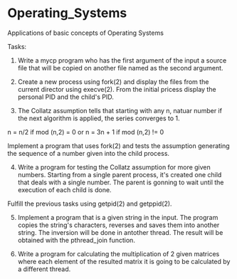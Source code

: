 # Operating_Systems
Applications of basic concepts of Operating Systems

Tasks:

1. Write a mycp program who has the first argument of the input
a source file that will be copied on another file named as the
second argument. 

2. Create a new process using fork(2) and display the files from 
the current director using execve(2). From the initial pricess
display the personal PID and the child's PID.

3. The Collatz assumption tells that starting with any n, natuar number
if the next algorithm is applied, the series converges to 1.

n =  n/2  if mod (n,2) = 0      or    n = 3n + 1   if mod (n,2) != 0 

Implement a program that uses fork(2) and tests the assumption 
generating the sequence of a number given into the child process.


4. Write a program for testing the Collatz assumption for more given
numbers. Starting  from a single parent process, it's created one 
child that deals with a single number.
The parent is gonning to wait until the execution of each child is done.

Fulfill the previous tasks  using getpid(2) and getppid(2).


5. Implement a program that is a given string in the input. The program
 copies the string's characters, reverses and saves them into another
string. The inversion will be done in antother thread. 
The result will be obtained with the pthread_join function.

6. Write a program for calculating the multiplication of 2 given
matrices where each element of the resulted matrix it is going
to be calculated by a different thread.
